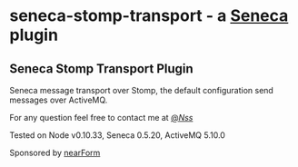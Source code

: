 seneca-stomp-transport - a [Seneca](http://senecajs.org) plugin
======================================================

## Seneca Stomp Transport Plugin

Seneca message transport over Stomp, the default configuration send messages over ActiveMQ.

For any question feel free to contact me at [@_Nss_](http://twitter.com/_Nss_)

Tested on Node v0.10.33, Seneca 0.5.20, ActiveMQ 5.10.0


Sponsored by [nearForm](http://www.nearform.com/)